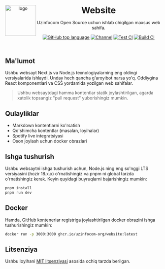 <header>
<img src="https://www.katsuki.moe/favicons/pinned.svg" alt="logo" height="100" align="left">
<h1 style="display: inline">Website</h1>

Uzinfocom Open Source uchun ishlab chiqilgan maxsus web sahifa.

[![GitHub top language](https://img.shields.io/github/languages/top/uzinfocom-org/website?style=flat-square&logo=github)](https://github.com/uzinfocom-org/website)
[![Channel](https://img.shields.io/badge/Chat-grey?style=flat-square&logo=telegram)](https://t.me/uzinfocom_oss)
[![Test CI](https://github.com/uzinfocom-org/website/actions/workflows/test.yml/badge.svg)](https://github.com/uzinfocom-org/website/actions/workflows/test.yml)
[![Build CI](https://github.com/uzinfocom-org/website/actions/workflows/build.yml/badge.svg)](https://github.com/uzinfocom-org/website/actions/workflows/build.yml)

</header>

## Ma'lumot

Ushbu websayt Next.js va Node.js texnologiyalarning eng oldingi versiyalarida ishlaydi. Unday hech qancha g'aroyibot narsa yo'q. Oddiygina React komponentlari
va CSS yordamida yozilgan web sahifalar.

> Ushbu websaytdagi hamma kontentlar statik joylashtirilgan, agarda xatolik topsangiz "pull request" yuborishingiz mumkin.

## Qulayliklar

- Markdown kontentlarni ko'rsatish
- Qo'shimcha kontentlar (masalan, loyihalar)
- Spotify live integratsiyasi
- Oson joylash uchun docker obrazlari

## Ishga tushurish

Ushbu websaytni ishga tushurish uchun, Node.js ning eng so'nggi LTS versiyasini (hozir 18.x.x) o'rnatishingiz va pnpm ni global tarzda o'rnatishingiz kerak.
Keyin quyidagi buyruqlarni bajarishingiz mumkin:

```bash
pnpm install
pnpm run dev
```

## Docker

Hamda, GitHub kontenerlar registriga joylashtirilgan docker obrazini ishga tushurishingiz mumkin:

```bash
docker run -p 3000:3000 ghcr.io/uzinfocom-org/website:latest
```

## Litsenziya

Ushbu loyihani [MIT litsenziyasi](LICENSE) asosida ochiq tarzda berilgan.
